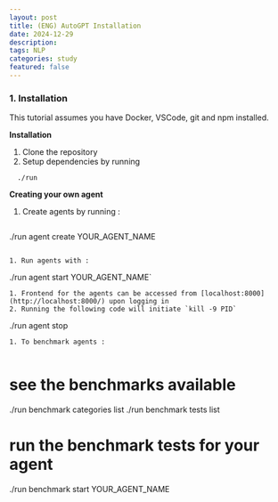```yaml
---
layout: post
title: (ENG) AutoGPT Installation
date: 2024-12-29
description: 
tags: NLP 
categories: study
featured: false
---
```


### 1. Installation

This tutorial assumes you have Docker, VSCode, git and npm installed.


**Installation**
1. Clone the repository
2. Setup dependencies by running
```
  ./run
```

**Creating your own agent**
1. Create agents by running :
  
   ```
./run agent create YOUR_AGENT_NAME
   ```
  
1. Run agents with : 
  ```
./run agent start YOUR_AGENT_NAME`
  ```
1. Frontend for the agents can be accessed from [localhost:8000](http://localhost:8000/) upon logging in
2. Running the following code will initiate `kill -9 PID`
  ```
./run agent stop
  ```
1. To benchmark agents :
   
  ```
  # see the benchmarks available
  ./run benchmark categories list
  ./run benchmark tests list

  # run the benchmark tests for your agent
  ./run benchmark start YOUR_AGENT_NAME
  ```

